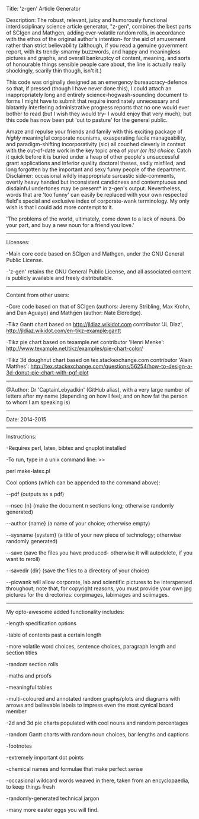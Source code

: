 Title: 
'z-gen' Article Generator

Description:
The robust, relevant, juicy and humorously functional interdisciplinary science article generator, "z-gen", combines the best parts of SCIgen and Mathgen, adding ever-volatile random rolls, in accordance with the ethos of the original author's intention- for the aid of amusement rather than strict believability (although, if you read a genuine government report, with its trendy-smarmy buzzwords, and happy and meaningless pictures and graphs, and overall bankruptcy of content, meaning, and sorts of honourable things sensible people care about, the line is actually really shockingly, scarily thin though, isn't it.)

This code was originally designed as an emergency bureaucracy-defence so that, if pressed (though I have never done this), I could attach an inappropriately long and entirely science-hogwash-sounding document to forms I might have to submit that require inordinately unnecessary and blatantly interfering administrative progress reports that no one would ever bother to read (but I wish they would try- I would enjoy that very much); but this code has now been put 'out to pasture' for the general public. 

Amaze and repulse your friends and family with this exciting package of *highly* meaningful corporate nounisms, exasperating facile manageability, and paradigm-shifting incorporativity (sic) all couched cleverly in context with the out-of-date work in the key topic area of *your (or its) choice*. Catch it quick before it is buried under a heap of other people's unsuccessful grant applications and inferior quality doctoral theses, sadly misfiled, and long forgotten by the important and sexy funny people of the department.
Disclaimer: occasional wildly inappropriate sarcastic side-comments, overtly heavy handed but inconsistent candidness and contemptuous and disdainful undertones may be present* in z-gen's output. 
Nevertheless, words that are 'too funny' can easily be replaced with your own respected field's special and exclusive index of corporate-wank terminology. My only wish is that I could add more contempt to it. 

'The problems of the world, ultimately, come down to a lack of nouns. Do your part, and buy a new noun for a friend you love.' 

________
Licenses: 

-Main core code based on SCIgen and Mathgen, under the GNU General Public License. 

-'z-gen' retains the GNU General Public License, and all associated content is publicly available and freely distributable. 

________
Content from other users: 

-Core code based on that of SCIgen (authors: Jeremy Stribling, Max Krohn, and Dan Aguayo) and Mathgen (author: Nate Eldredge). 

-Tikz Gantt chart based on http://jldiaz.wikidot.com contributor 'JL Diaz', http://jldiaz.wikidot.com/en-tikz-example:gantt

-Tikz pie chart based on texample.net contributor 'Henri Menke': http://www.texample.net/tikz/examples/pie-chart-color/

-Tikz 3d doughnut chart based on tex.stackexchange.com contributor 'Alain Matthes': http://tex.stackexchange.com/questions/56254/how-to-design-a-3d-donut-pie-chart-with-pgf-plot

________
@Author: Dr 'CaptainLebyadkin' (GitHub alias), with a very large number of letters after my name (depending on how I feel; and on how fat the person to whom I am speaking is)

________
Date: 2014-2015

________
Instructions: 

-Requires perl, latex, bibtex and gnuplot installed

-To run, type in a unix command line: >>

perl make-latex.pl


Cool options (which can be appended to the command above): 

--pdf (outputs as a pdf)

--nsec {n} (make the document n sections long; otherwise randomly generated)

--author {name} (a name of your choice; otherwise empty)

--sysname {system} (a title of your new piece of technology; otherwise randomly generated)

--save (save the files you have produced- otherwise it will autodelete, if you want to reroll)

--savedir {dir} (save the files to a directory of your choice)

--picwank will allow corporate, lab and scientific pictures to be interspersed throughout; 
note that, for copyright reasons, you must provide your own jpg pictures for the directories: corpimages, 
labimages and sciimages. 

________
My opto-awesome added functionality includes: 

-length specification options

-table of contents past a certain length

-more volatile word choices, sentence choices, paragraph length and section titles

-random section rolls

-maths and proofs

-meaningful tables

-multi-coloured and annotated random graphs/plots and diagrams with arrows and believable labels to impress even the most cynical board member

-2d and 3d pie charts populated with cool nouns and random percentages

-random Gantt charts with random noun choices, bar lengths and captions 

-footnotes

-extremely important dot points

-chemical names and formulae that make perfect sense

-occasional wildcard words weaved in there, taken from an encyclopaedia, to keep things fresh

-randomly-generated technical jargon

-many more easter eggs you will find.
